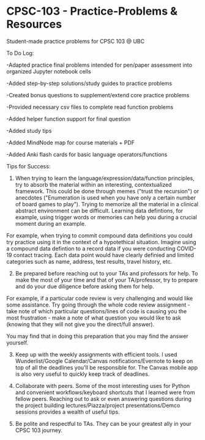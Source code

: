 # CPSC-103 - Practice-Problems & Resources
Student-made practice problems for CPSC 103 @ UBC

To Do Log: 

-Adapted practice final problems intended for pen/paper assessment into organized Jupyter notebook cells 

-Added step-by-step solutions/study guides to practice problems 

-Created bonus questions to supplement/extend core practice problems 

-Provided necessary csv files to complete read function problems 

-Added helper function support for final question 

-Added study tips

-Added MindNode map for course materials + PDF

-Added Anki flash cards for basic language operators/functions

Tips for Success:

1) When trying to learn the language/expression/data/function principles, try to absorb the material within an interesting, contextualized framework. This could be done through memes ("trust the recursion") or anecdotes ("Enumeration is used when you have only a certain number of board games to play"). Trying to memorize all the material in a clinical abstract environment can be difficult. Learning data defintions, for example, using trigger words or memories can help you during a crucial moment during an example. 

For example, when trying to commit compound data definitions you could try practice using it in the context of a hypotethical situation. Imagine using a compound data defintion to a record data if you were conducting COVID-19 contact tracing. Each data point would have clearly definied and limited categories such as name, address, test results, travel history, etc. 

2) Be prepared before reaching out to your TAs and professors for help. To make the most of your time and that of your TA/professor, try to prepare and do your due diligence before asking them for help.

For example, if a particular code review is very challenging and would like some assistance. Try going through the whole code review assignment - take note of which particular questions/lines of code is causing you the most frustration - make a note of what question you would like to ask (knowing that they will not give you the direct/full answer). 

You may find that in doing this preparation that you may find the answer yourself. 

3) Keep up with the weekly assignments with efficient tools. I used Wunderlist/Google Calendar/Canvas notifications/Evernote to keep on top of all the deadlines you'll be responsible for. The Canvas mobile app is also very useful to quickly keep track of deadlines. 

4) Collaborate with peers. Some of the most interesting uses for Python and convenient workflows/keyboard shortcuts that I learned were from fellow peers. Reaching out to ask or even answering questions during the project building lectures/Piazza/project presentations/Demco sessions provides a wealth of useful tips. 

5) Be polite and respectful to TAs. They can be your greatest ally in your CPSC 103 journey. 
